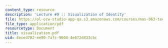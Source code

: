 ```yaml
---
content_type: resource
description: 'Lecture #9 :: Visualization of Identity'
file: https://ol-ocw-studio-app-qa.s3.amazonaws.com/courses/mas-963-techno-identity-who-we-are-and-how-we-perceive-ourselves-and-others-spring-2002/4eced702ee907afc96044e672d433cbc_visualization.pdf
file_type: application/pdf
resourcetype: Document
title: visualization.pdf
uid: 4eced702-ee90-7afc-9604-4e672d433cbc
---
```

